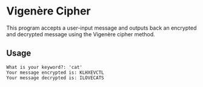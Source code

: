 # Vigenère Cipher

This program accepts a user-input message and outputs back an encrypted and decrypted message using the Vigenère cipher method. 

## Usage

```What is the message you want to encrypt?: 'i love cats'
What is your keyword?: 'cat'
Your message encrypted is: KLHXEVCTL
Your message decrypted is: ILOVECATS
```

